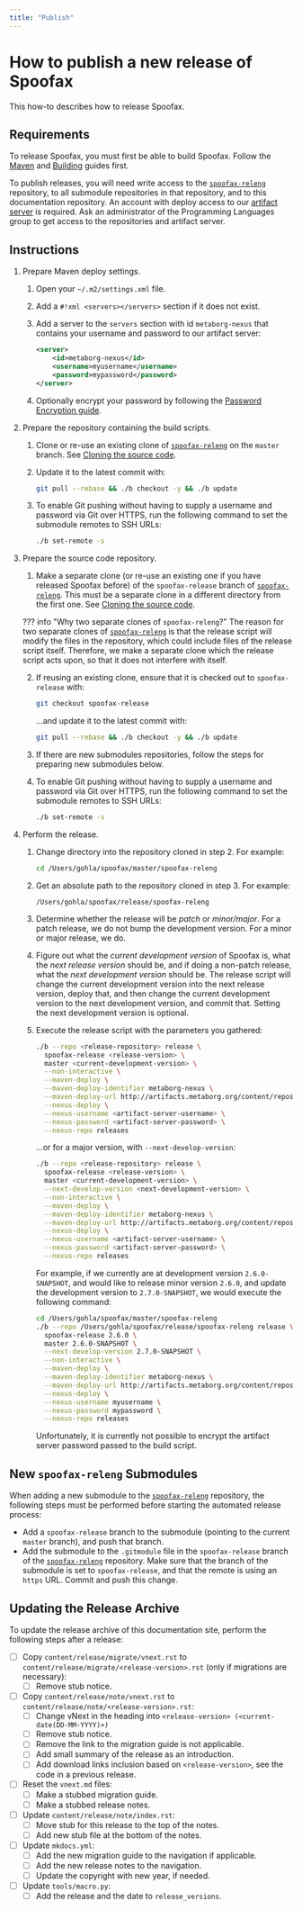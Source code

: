 ```yaml
---
title: "Publish"
---
```

# How to publish a new release of Spoofax
This how-to describes how to release Spoofax.


## Requirements
To release Spoofax, you must first be able to build Spoofax. Follow the [Maven](./setup-maven-for-spoofax-dev.md) and [Building](./build-spoofax.md) guides first.

To publish releases, you will need write access to the [`spoofax-releng`](https://github.com/metaborg/spoofax-releng) repository, to all submodule repositories in that repository, and to this documentation repository. An account with deploy access to our [artifact server](https://artifacts.metaborg.org/) is required. Ask an administrator of the Programming Languages group to get access to the repositories and artifact server.


## Instructions
1.  Prepare Maven deploy settings.

    1.  Open your `~/.m2/settings.xml` file.

    2.  Add a `#!xml <servers></servers>` section if it does not exist.

    3.  Add a server to the `servers` section with id `metaborg-nexus` that contains your username and password to our artifact server:

        ```xml
        <server>
            <id>metaborg-nexus</id>
            <username>myusername</username>
            <password>mypassword</password>
        </server>
        ```

    4.  Optionally encrypt your password by following the [Password Encryption guide](https://maven.apache.org/guides/mini/guide-encryption.html).

2.  Prepare the repository containing the build scripts.

    1.  Clone or re-use an existing clone of [`spoofax-releng`](https://github.com/metaborg/spoofax-releng) on the `master` branch. See [Cloning the source code](./build-spoofax.md#cloning-the-source-code).

    2.  Update it to the latest commit with:

        ```bash
        git pull --rebase && ./b checkout -y && ./b update
        ```

    3.  To enable Git pushing without having to supply a username and password via Git over HTTPS, run the following command to set the submodule remotes to SSH URLs:

        ```bash
        ./b set-remote -s
        ```

3.  Prepare the source code repository.

    1.  Make a separate clone (or re-use an existing one if you have released Spoofax before) of the `spoofax-release` branch of [`spoofax-releng`](https://github.com/metaborg/spoofax-releng). This must be a separate clone in a different directory from the first one. See [Cloning the source code](./build-spoofax.md#cloning-the-source-code).

    ??? info "Why two separate clones of `spoofax-releng`?"
        The reason for two separate clones of [`spoofax-releng`](https://github.com/metaborg/spoofax-releng) is that the release script will modify the files in the repository, which could include files of the release script itself. Therefore, we make a separate clone which the release script acts upon, so that it does not interfere with itself.

    2.  If reusing an existing clone, ensure that it is checked out to `spoofax-release` with:
        ```bash
        git checkout spoofax-release
        ```
        ...and update it to the latest commit with:
        ```bash
        git pull --rebase && ./b checkout -y && ./b update
        ```

    3.  If there are new submodules repositories, follow the steps for preparing new submodules below.

    4.  To enable Git pushing without having to supply a username and password via Git over HTTPS, run the following command to set the submodule remotes to SSH URLs:

        ```bash
        ./b set-remote -s
        ```

4.  Perform the release.

    1. Change directory into the repository cloned in step 2. For example:

        ```bash
        cd /Users/gohla/spoofax/master/spoofax-releng
        ```

    2.  Get an absolute path to the repository cloned in step 3. For example:
        ```
        /Users/gohla/spoofax/release/spoofax-releng
        ```

    3.  Determine whether the release will be _patch_ or _minor/major_. For a patch release, we do not bump the development version. For a minor or major release, we do.

    4.  Figure out what the _current development version_ of Spoofax is, what the _next release version_ should be, and if doing a non-patch release, what the _next development version_ should be. The release script will change the current development version into the next release version, deploy that, and then change the current development version to the next development version, and commit that. Setting the next development version is optional.

    5.  Execute the release script with the parameters you gathered:

        ```bash
        ./b --repo <release-repository> release \
          spoofax-release <release-version> \
          master <current-development-version> \
          --non-interactive \
          --maven-deploy \
          --maven-deploy-identifier metaborg-nexus \
          --maven-deploy-url http://artifacts.metaborg.org/content/repositories/releases/ \
          --nexus-deploy \
          --nexus-username <artifact-server-username> \
          --nexus-password <artifact-server-password> \
          --nexus-repo releases
        ```

        ...or for a major version, with `--next-develop-version`:

        ```bash
        ./b --repo <release-repository> release \
          spoofax-release <release-version> \
          master <current-development-version> \
          --next-develop-version <next-development-version> \
          --non-interactive \
          --maven-deploy \
          --maven-deploy-identifier metaborg-nexus \
          --maven-deploy-url http://artifacts.metaborg.org/content/repositories/releases/ \
          --nexus-deploy \
          --nexus-username <artifact-server-username> \
          --nexus-password <artifact-server-password> \
          --nexus-repo releases
        ```

        For example, if we currently are at development version `2.6.0-SNAPSHOT`, and would like to release minor version `2.6.0`, and update the development version to `2.7.0-SNAPSHOT`, we would execute the following command:

        ```bash
        cd /Users/gohla/spoofax/master/spoofax-releng
        ./b --repo /Users/gohla/spoofax/release/spoofax-releng release \
          spoofax-release 2.6.0 \
          master 2.6.0-SNAPSHOT \
          --next-develop-version 2.7.0-SNAPSHOT \
          --non-interactive \
          --maven-deploy \
          --maven-deploy-identifier metaborg-nexus \
          --maven-deploy-url http://artifacts.metaborg.org/content/repositories/releases/ \
          --nexus-deploy \
          --nexus-username myusername \
          --nexus-password mypassword \
          --nexus-repo releases
        ```

        Unfortunately, it is currently not possible to encrypt the artifact server password passed to the build script.


## New `spoofax-releng` Submodules
When adding a new submodule to the [`spoofax-releng`](https://github.com/metaborg/spoofax-releng) repository, the following steps must be performed before starting the automated release process:

- Add a `spoofax-release` branch to the submodule (pointing to the current `master` branch), and push that branch.
- Add the submodule to the `.gitmodule` file in the `spoofax-release` branch of the [`spoofax-releng`](https://github.com/metaborg/spoofax-releng) repository. Make sure that the branch of the submodule is set to `spoofax-release`, and that the remote is using an `https` URL. Commit and push this change.


## Updating the Release Archive
To update the release archive of this documentation site, perform the following steps after a release:

- [ ] Copy `content/release/migrate/vnext.rst` to `content/release/migrate/<release-version>.rst` (only if migrations are necessary):
    - [ ] Remove stub notice.
- [ ] Copy `content/release/note/vnext.rst` to `content/release/note/<release-version>.rst`:
    - [ ] Change vNext in the heading into `<release-version> (<current-date(DD-MM-YYYY)>)`
    - [ ] Remove stub notice.
    - [ ] Remove the link to the migration guide is not applicable.
    - [ ] Add small summary of the release as an introduction.
    - [ ] Add download links inclusion based on `<release-version>`, see the code in a previous release.
- [ ] Reset the `vnext.md` files:
    - [ ] Make a stubbed migration guide.
    - [ ] Make a stubbed release notes.
- [ ] Update `content/release/note/index.rst`:
    - [ ] Move stub for this release to the top of the notes.
    - [ ] Add new stub file at the bottom of the notes.
- [ ] Update `mkdocs.yml`:
    - [ ] Add the new migration guide to the navigation if applicable.
    - [ ] Add the new release notes to the navigation.
    - [ ] Update the copyright with new year, if needed.
- [ ] Update `tools/macro.py`:
    - [ ] Add the release and the date to `release_versions`.
